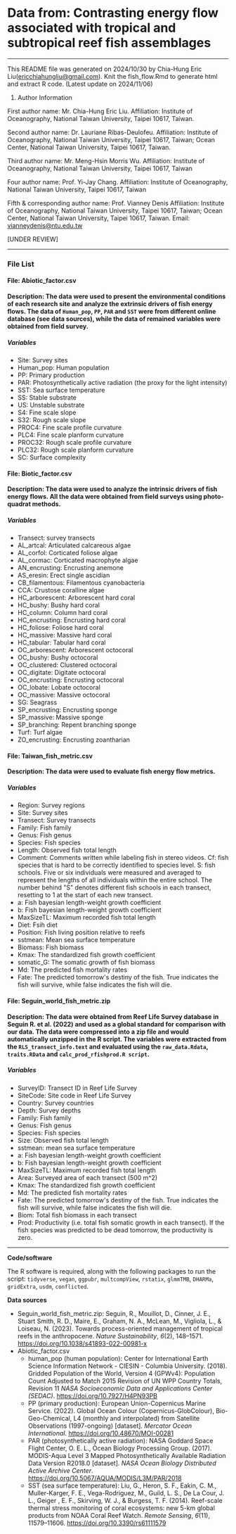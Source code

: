 # Data from: Contrasting energy flow associated with tropical and subtropical reef fish assemblages

---

This README file was generated on 2024/10/30 by Chia-Hung Eric Liu(ericchiahungliu@gmail.com). Knit the fish_flow.Rmd to generate html and extract R code. (Latest update on 2024/11/06)

1. Author Information

First author name: Mr. Chia-Hung Eric Liu. Affiliation: Institute of Oceanography, National Taiwan University, Taipei 10617, Taiwan.

Second author name: Dr. Lauriane Ribas-Deulofeu. Affiliation: Institute of Oceanography, National Taiwan University, Taipei 10617, Taiwan; Ocean Center, National Taiwan University, Taipei 10617, Taiwan.

Third author name: Mr. Meng-Hsin Morris Wu. Affiliation: Institute of Oceanography, National Taiwan University, Taipei 10617, Taiwan

Four author name: Prof. Yi-Jay Chang. Affiliation: Institute of Oceanography, National Taiwan University, Taipei 10617, Taiwan

Fifth & corresponding author name: Prof. Vianney Denis Affiliation: Institute of Oceanography, National Taiwan University, Taipei 10617, Taiwan; Ocean Center, National Taiwan University, Taipei 10617, Taiwan. Email: vianneydenis@ntu.edu.tw

[UNDER REVIEW]
***

### File List
#### File: Abiotic\_factor.csv

**Description: The data were used to present the environmental conditions of each research site and analyze the extrinsic drivers of fish energy flows. The data of `Human_pop`, `PP`, `PAR` and `SST` were from different online database (see data sources), while the data of remained variables were obtained from field survey.** 

##### Variables

* Site: Survey sites
* Human_pop: Human population
* PP: Primary production
* PAR: Photosynthetically active radiation (the proxy for the light intensity)
* SST: Sea surface temperature
* SS: Stable substrate
* US: Unstable substrate
* S4: Fine scale slope
* S32: Rough scale slope
* PROC4: Fine scale profile curvature
* PLC4: Fine scale planform curvature
* PROC32: Rough scale profile curvature
* PLC32: Rough scale planform curvature
* SC: Surface complexity

#### File: Biotic\_factor.csv

**Description: The data were used to analyze the intrinsic drivers of fish energy flows. All the data were obtained from field surveys using photo-quadrat methods.** 

##### Variables

* Transect: survey transects
* AL_artcal: Articulated calcareous algae
* AL_corfol: Corticated foliose algae
* AL_cormac: Corticated macrophyte algae
* AN_encrusting: Encrusting anemone
* AS_eresin: Erect single ascidian
* CB_filamentous: Filamentous cyanobacteria
* CCA: Crustose coralline algae
* HC_arborescent: Arborescent hard coral
* HC_bushy: Bushy hard coral
* HC_column: Column hard coral
* HC_encrusting: Encrusting hard coral
* HC_foliose: Foliose hard coral
* HC_massive: Massive hard coral
* HC_tabular: Tabular hard coral
* OC_arborescent: Arborescent octocoral
* OC_bushy: Bushy octocoral
* OC_clustered: Clustered octocoral
* OC_digitate: Digitate octocoral
* OC_encrusting: Encrusting octocoral
* OC_lobate: Lobate octocoral
* OC_massive: Massive octocoral
* SG: Seagrass
* SP_encrusting: Encrusting sponge
* SP_massive: Massive sponge
* SP_branching: Repent branching sponge
* Turf: Turf algae
* ZO_encrusting: Encrusting zoantharian

#### File: Taiwan\_fish\_metric.csv

**Description: The data were used to evaluate fish energy flow metrics.** 

##### Variables

* Region: Survey regions
* Site: Survey sites
* Transect: Survey transects
* Family: Fish family
* Genus: Fish genus
* Species: Fish species
* Length: Observed fish total length
* Comment: Comments written while labeling fish in stereo videos. Cf: fish species that is hard to be correctly identified to species level. S: fish schools. Five or six individuals were measured and averaged to represent the lengths of all individuals within the entire school. The number behind "S" denotes different fish schools in each transect, resetting to 1 at the start of each new transect.
* a: Fish bayesian length-weight growth coefficient
* b: Fish bayesian length-weight growth coefficient
* MaxSizeTL: Maximum recorded fish total length
* Diet: Fsih diet
* Position: Fish living position relative to reefs
* sstmean: Mean sea surface temperature
* Biomass: Fish biomass
* Kmax: The standardized fish growth coefficient 
* somatic_G: The somatic growth of fish biomass
* Md: The predicted fish mortality rates
* Fate: The predicted tomorrow's destiny of the fish. True indicates the fish will survive, while false indicates the fish will die. 

#### File: Seguin\_world\_fish\_metric.zip

**Description: The data were obtained from Reef Life Survey database in Seguin R. et al. (2022) and used as a global standard for comparison with our data. The data were compressed into a zip file and would automatically unzipped in the R script. The variables were extracted from the `RLS_transect_info.text` and evaluated using the `raw_data.Rdata`, `traits.RData` and `calc_prod_rfishprod.R script`.** 

##### Variables

* SurveyID: Transect ID in Reef Life Survey
* SiteCode: Site code in Reef Life Survey
* Country: Survey countries
* Depth: Survey depths
* Family: Fish family
* Genus: Fish genus
* Species: Fish species
* Size: Observed fish total length
* sstmean: mean sea surface temperature
* a: Fish bayesian length-weight growth coefficient
* b: Fish bayesian length-weight growth coefficient
* MaxSizeTL: Maximum recorded fish total length
* Area: Surveyed area of each transect (500 m^2)
* Kmax: The standardized fish growth coefficient 
* Md: The predicted fish mortality rates
* Fate: The predicted tomorrow's destiny of the fish. True indicates the fish will survive, while false indicates the fish will die. 
* Biom: Total fish biomass in each transect
* Prod: Productivity (i.e. total fish somatic growth in each transect). If the fish species was predicted to be dead tomorrow, the productivity is zero.

***

**Code/software**

The R software is required, along with the following packages to run the script: `tidyverse`, `vegan`, `ggpubr`, `multcompView`, `rstatix`, `glmmTMB`, `DHARMa`, `gridExtra`, `usdm`, `conflicted`.

**Data sources**

* Seguin\_world\_fish\_metric.zip: Seguin, R., Mouillot, D., Cinner, J. E., Stuart Smith, R. D., Maire, E., Graham, N. A., McLean, M., Vigliola, L., & Loiseau, N. (2023). Towards process-oriented management of tropical reefs in the anthropocene. *Nature Sustainability*, *6*(2), 148–1571. https://doi.org/10.1038/s41893-022-00981-x
*  Abiotic\_factor.csv
    + human_pop (human population): Center for International Earth Science Information Network - CIESIN - Columbia University. (2018). Gridded Population of the World, Version 4 (GPWv4): Population Count Adjusted to Match 2015 Revision of UN WPP Country Totals, Revision 11 *NASA Socioeconomic Data and Applications Center (SEDAC)*. https://doi.org/10.7927/H4PN93PB
    + PP (primary production): European Union-Copernicus Marine Service. (2022). Global Ocean Colour (Copernicus-GlobColour), Bio-Geo-Chemical, L4 (monthly and interpolated) from Satellite Observations (1997-ongoing) [dataset]. *Mercator Ocean International*. https://doi.org/10.48670/MOI-00281
    + PAR (photosynthetically active radiation): NASA Goddard Space Flight Center, O. E. L., Ocean Biology Processing Group. (2017). MODIS-Aqua Level 3 Mapped Photosynthetically Available Radiation Data Version R2018.0 [dataset]. *NASA Ocean Biology Distributed Active Archive Center*. https://doi.org/10.5067/AQUA/MODIS/L3M/PAR/2018
    + SST (sea surface temperature): Liu, G., Heron, S. F., Eakin, C. M., Muller-Karger, F. E., Vega-Rodriguez, M., Guild, L. S., De La Cour, J. L., Geiger , E. F., Skirving, W. J., & Burgess, T. F. (2014). Reef-scale thermal stress monitoring of coral ecosystems: new 5-km global products from NOAA Coral Reef Watch. *Remote Sensing*, *6*(11), 11579–11606. https://doi.org/10.3390/rs61111579
